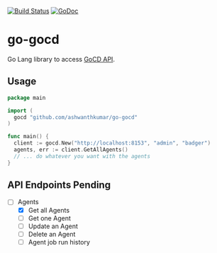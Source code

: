 [![Build Status](https://snap-ci.com/ashwanthkumar/go-gocd/branch/master/build_image)](https://snap-ci.com/ashwanthkumar/go-gocd/branch/master) [![GoDoc](https://godoc.org/github.com/ashwanthkumar/go-gocd?status.svg)](https://godoc.org/github.com/ashwanthkumar/go-gocd)

# go-gocd

Go Lang library to access [GoCD API](https://api.go.cd/current/).

## Usage
```go
package main

import (
  gocd "github.com/ashwanthkumar/go-gocd"
)

func main() {
  client := gocd.New("http://localhost:8153", "admin", "badger")
  agents, err := client.GetAllAgents()
  // ... do whatever you want with the agents
}

```

## API Endpoints Pending
- [ ] Agents
  - [x] Get all Agents
  - [ ] Get one Agent
  - [ ] Update an Agent
  - [ ] Delete an Agent
  - [ ] Agent job run history
